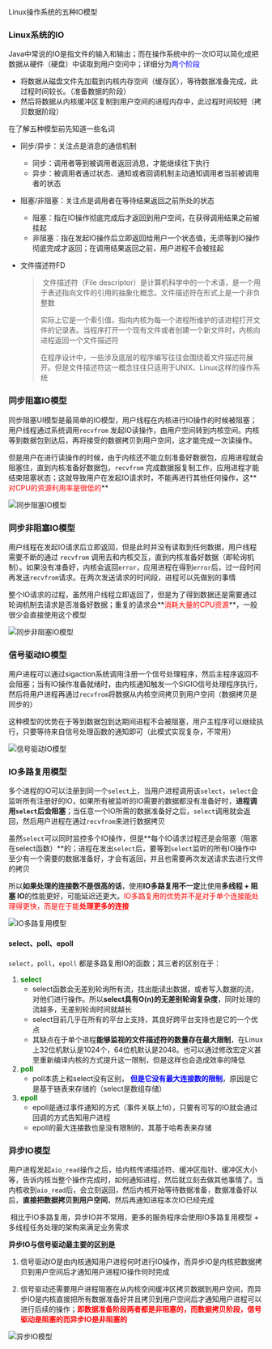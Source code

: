 Linux操作系统的五种IO模型

### Linux系统的IO

​	Java中常说的IO是指文件的输入和输出；而在操作系统中的一次IO可以简化成把数据从硬件（硬盘）中读取到用户空间中；详细分为<font color=blue>两个阶段</font>

- 将数据从磁盘文件先加载到内核内存空间（缓存区），等待数据准备完成，此过程时间较长。（准备数据的阶段）
- 然后将数据从内核缓冲区复制到用户空间的进程内存中，此过程时间较短（拷贝数据阶段）



在了解五种模型前先知道一些名词

- 同步/异步：关注点是消息的通信机制

  - 同步：调用者等到被调用者返回消息，才能继续往下执行
  - 异步：被调用者通过状态、通知或者回调机制主动通知调用者当前被调用者的状态

- 阻塞/非阻塞：关注点是调用者在等待结果返回之前所处的状态

  - 阻塞：指在IO操作彻底完成后才返回到用户空间，在获得调用结果之前被挂起
  - 非阻塞：指在发起IO操作后立即返回给用户一个状态值，无须等到IO操作彻底完成才返回；在调用结果返回之前，用户进程不会被挂起

- 文件描述符FD

  > ​	文件描述符（File descriptor）是计算机科学中的一个术语，是一个用于表述指向文件的引用的抽象化概念。文件描述符在形式上是一个非负整数
  >
  > ​	实际上它是一个索引值，指向内核为每一个进程所维护的该进程打开文件的记录表。当程序打开一个现有文件或者创建一个新文件时，内核向进程返回一个文件描述符
  >
  > ​	在程序设计中，一些涉及底层的程序编写往往会围绕着文件描述符展开。但是文件描述符这一概念往往只适用于UNIX、Linux这样的操作系统



### 同步阻塞IO模型

​	同步阻塞UI模型是最简单的IO模型，用户线程在内核进行IO操作的时候被阻塞；用户线程通过系统调用`recvfrom` 发起IO读操作，由用户空间转到内核空间。内核等到数据包到达后，再将接受的数据拷贝到用户空间，这才能完成一次读操作。

​	但是用户在进行读操作的时候，由于内核还不能立刻准备好数据包，应用进程就会阻塞住，直到内核准备好数据包，`recvfrom` 完成数据报复制工作，应用进程才能结束阻塞状态；这就导致用户在发起IO请求时，不能再进行其他任何操作，这**<font color=red>对CPU的资源利用率是很低的</font>**

![同步阻塞IO模型](.\images\同步阻塞IO模型.jpg)



### 同步非阻塞IO模型

​	用户线程在发起IO请求后立即返回，但是此时并没有读取到任何数据，用户线程需要不断的通过 `recvfrom` 调用去和内核交互，直到内核准备好数据（即轮询机制）。如果没有准备好，内核会返回`error`，应用进程在得到`error`后，过一段时间再发送`recvfrom`请求。在两次发送请求的时间段，进程可以先做别的事情

​	整个IO请求的过程，虽然用户线程立即返回了，但是为了得到数据还是需要通过轮询机制去请求是否准备好数据；重复的请求会**<font color=red>消耗大量的CPU资源</font>**，一般很少会直接使用这个模型

![同步非阻塞IO模型](.\images\同步非阻塞IO模型.jpg)



### 信号驱动IO模型

​	用户进程可以通过sigaction系统调用注册一个信号处理程序，然后主程序返回不会阻塞；当有IO操作准备就绪时，由内核通知触发一个SIGIO信号处理程序执行，然后将用户进程再通过`recvfrom`将数据从内核空间拷贝到用户空间（数据拷贝是同步的）

​	这种模型的优势在于等到数据包到达期间进程不会被阻塞，用户主程序可以继续执行，只要等待来自信号处理函数的通知即可（此模式实现复杂，不常用）

![信号驱动IO模型](.\images\信号驱动IO模型.jpg)



### IO多路复用模型

​	多个进程的IO可以注册到同一个`select`上，当用户进程调用该`select`，`select`会监听所有注册好的IO，如果所有被监听的IO需要的数据都没有准备好时，**进程调用`select`后会阻塞**；当任意一个IO所需的数据准备好之后，`select`调用就会返回，然后用户进程在通过`recvfrom`来进行数据拷贝

​	虽然`select`可以同时监控多个IO操作，但是**每个IO请求过程还是会阻塞（阻塞在select函数）**的；进程在发出`select`后，要等到`select`监听的所有IO操作中至少有一个需要的数据准备好，才会有返回，并且也需要再次发送请求去进行文件的拷贝

​	所以**如果处理的连接数不是很高的话**，使用**IO多路复用不一定**比使用**多线程 + 阻塞 IO**的性能更好，可能延迟还更大。<font color=red>IO多路复用的优势并不是对于单个连接能处理得更快，而是在于能**处理更多的连接**</font>

![IO多路复用模型](.\images\IO多路复用模型.jpg)

#### select、poll、epoll	

`select`，`poll`，`epoll` 都是多路复用IO的函数；其三者的区别在于：

1. <font color=green>**select**</font>
   - select函数会无差别轮询所有流，找出能读出数据，或者写入数据的流，对他们进行操作。所以**select具有O(n)的无差别轮询复杂度**，同时处理的流越多，无差别轮询时间就越长
   - select目前几乎在所有的平台上支持，其良好跨平台支持也是它的一个优点
   - 其缺点在于单个进程**能够监视的文件描述符的数量存在最大限制**，在Linux上32位机默认是1024个，64位机默认是2048。也可以通过修改宏定义甚至重新编译内核的方式提升这一限制，但是这样也会造成效率的降低
2. <font color=green>**poll**</font>
   - poll本质上和select没有区别， **<font color=blue>但是它没有最大连接数的限制</font>**，原因是它是基于链表来存储的（select是数组存储）
3. <font color=green>**epoll**</font>
   - epoll是通过事件通知的方式（事件关联上fd），只要有可写的IO就会通过回调的方式告知用户进程
   - epoll的最大连接数也是没有限制的，其基于哈希表来存储



### 异步IO模型

​	用户进程发起`aio_read`操作之后，给内核传递描述符、缓冲区指针、缓冲区大小等，告诉内核当整个操作完成时，如何通知进程，然后就立刻去做其他事情了。当内核收到`aio_read`后，会立刻返回，然后内核开始等待数据准备，数据准备好以后，**直接把数据拷贝到用户空间**，然后再通知进程本次IO已经完成

​	相比于IO多路复用，异步IO并不常用，更多的服务程序会使用IO多路复用模型 + 多线程任务处理的架构来满足业务需求



**异步IO与信号驱动最主要的区别是**

1. 信号驱动IO是由内核通知用户进程何时进行IO操作，而异步IO是内核把数据拷贝到用户空间后才通知用户进程IO操作何时完成

2. 信号驱动还需要用户进程阻塞在从内核空间缓冲区拷贝数据到用户空间，而异步IO是内核直接把所有数据准备好并且拷贝到用户空间后才通知用户进程可以进行后续的操作；<font color=red>**即数据准备阶段两者都是非阻塞的，而数据拷贝阶段，信号驱动是阻塞的而异步IO是非阻塞的**</font>



![异步IO模型](.\images\异步IO模型.jpg)
